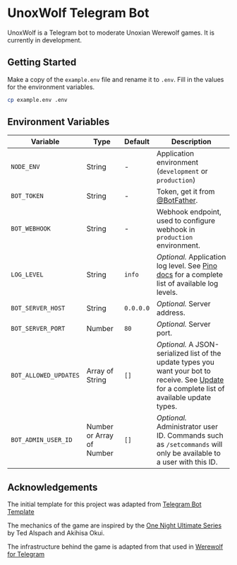 # UnoxWolf Telegram Bot
UnoxWolf is a Telegram bot to moderate Unoxian Werewolf games. It is currently in development.

## Getting Started
Make a copy of the `example.env` file and rename it to `.env`. Fill in the values for the environment variables.
```bash
cp example.env .env
```

## Environment Variables

| Variable | Type |Default | Description |
| --- | --- | --- | --- |
| `NODE_ENV` | String | - | Application environment (`development` or `production`) |
| `BOT_TOKEN` | String | - | Token, get it from [@BotFather](https://t.me/BotFather). |
| `BOT_WEBHOOK` | String | - | Webhook endpoint, used to configure webhook in `production` environment. |
| `LOG_LEVEL` | String | `info` | <i>Optional.</i> Application log level. See [Pino docs](https://github.com/pinojs/pino/blob/master/docs/api.md#level-string) for a complete list of available log levels. |
| `BOT_SERVER_HOST` | String | `0.0.0.0` | <i>Optional.</i> Server address. |
| `BOT_SERVER_PORT` | Number | `80` | <i>Optional.</i> Server port. |
| `BOT_ALLOWED_UPDATES` | Array of String | `[]` | <i>Optional.</i> A JSON-serialized list of the update types you want your bot to receive. See [Update](https://core.telegram.org/bots/api#update) for a complete list of available update types. |
| `BOT_ADMIN_USER_ID` | Number or Array of Number | `[]` | <i>Optional.</i> Administrator user ID. Commands such as `/setcommands` will only be available to a user with this ID. |


## Acknowledgements
The initial template for this project was adapted from [Telegram Bot Template](https://github.com/bot-base/telegram-bot-template)

The mechanics of the game are inspired by the [One Night Ultimate Series](https://beziergames.com/products/one-night-ultimate-werewolf) by Ted Alspach and Akihisa Okui.

The infrastructure behind the game is adapted from that used in [Werewolf for Telegram](https://github.com/GreyWolfDev/Werewolf)
